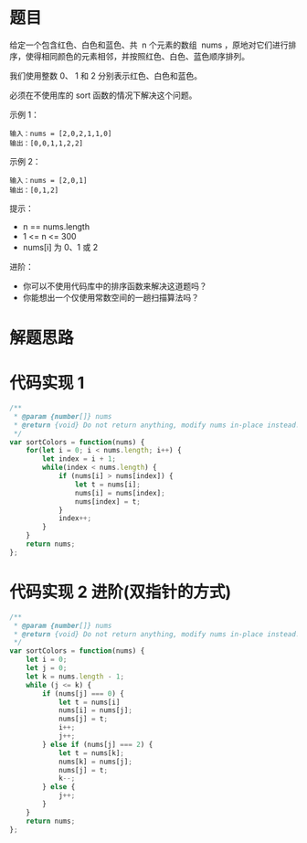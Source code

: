 # 题目

给定一个包含红色、白色和蓝色、共  n 个元素的数组  nums ，原地对它们进行排序，使得相同颜色的元素相邻，并按照红色、白色、蓝色顺序排列。

我们使用整数 0、 1 和 2 分别表示红色、白色和蓝色。

必须在不使用库的 sort 函数的情况下解决这个问题。

示例 1：

```
输入：nums = [2,0,2,1,1,0]
输出：[0,0,1,1,2,2]
```

示例 2：

```
输入：nums = [2,0,1]
输出：[0,1,2]
```

提示：

- n == nums.length
- 1 <= n <= 300
- nums[i] 为 0、1 或 2

进阶：

- 你可以不使用代码库中的排序函数来解决这道题吗？
- 你能想出一个仅使用常数空间的一趟扫描算法吗？

# 解题思路

# 代码实现 1

```javaScript
/**
 * @param {number[]} nums
 * @return {void} Do not return anything, modify nums in-place instead.
 */
var sortColors = function(nums) {
    for(let i = 0; i < nums.length; i++) {
        let index = i + 1;
        while(index < nums.length) {
            if (nums[i] > nums[index]) {
                let t = nums[i];
                nums[i] = nums[index];
                nums[index] = t;
            }
            index++;
        }
    }
    return nums;
};
```

# 代码实现 2 进阶(双指针的方式)

```javaScript
/**
 * @param {number[]} nums
 * @return {void} Do not return anything, modify nums in-place instead.
 */
var sortColors = function(nums) {
    let i = 0;
    let j = 0;
    let k = nums.length - 1;
    while (j <= k) {
        if (nums[j] === 0) {
            let t = nums[i]
            nums[i] = nums[j];
            nums[j] = t;
            i++;
            j++;
        } else if (nums[j] === 2) {
            let t = nums[k];
            nums[k] = nums[j];
            nums[j] = t;
            k--;
        } else {
            j++;
        }
    }
    return nums;
};

```

